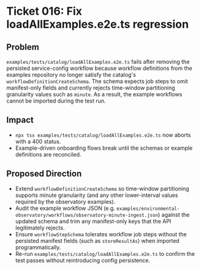 # Ticket 016: Fix loadAllExamples.e2e.ts regression

## Problem
`examples/tests/catalog/loadAllExamples.e2e.ts` fails after removing the persisted service-config workflow because workflow definitions from the examples repository no longer satisfy the catalog's `workflowDefinitionCreateSchema`. The schema expects job steps to omit manifest-only fields and currently rejects time-window partitioning granularity values such as `minute`. As a result, the example workflows cannot be imported during the test run.

## Impact
- `npx tsx examples/tests/catalog/loadAllExamples.e2e.ts` now aborts with a 400 status.
- Example-driven onboarding flows break until the schemas or example definitions are reconciled.

## Proposed Direction
- Extend `workflowDefinitionCreateSchema` so time-window partitioning supports minute granularity (and any other lower-interval values required by the observatory examples).
- Audit the example workflow JSON (e.g. `examples/environmental-observatory/workflows/observatory-minute-ingest.json`) against the updated schema and trim any manifest-only keys that the API legitimately rejects.
- Ensure `workflowStepSchema` tolerates workflow job steps without the persisted manifest fields (such as `storeResultAs`) when imported programmatically.
- Re-run `examples/tests/catalog/loadAllExamples.e2e.ts` to confirm the test passes without reintroducing config persistence.
